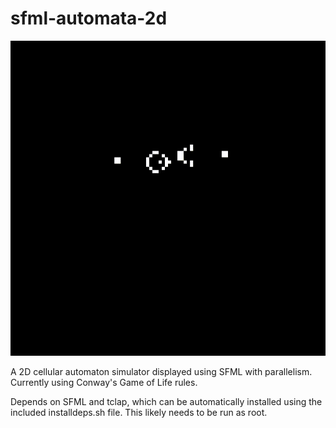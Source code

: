 # sfml-automata-2d

![Alt Text](https://github.com/ndrake127/sfml-automata-2d/blob/master/resources/demo.gif)

A 2D cellular automaton simulator displayed using SFML with parallelism. Currently using Conway's Game of Life rules.

Depends on SFML and tclap, which can be automatically installed using the included installdeps.sh file. This likely needs to be run as root.
